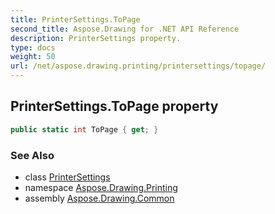 ```yaml
---
title: PrinterSettings.ToPage
second_title: Aspose.Drawing for .NET API Reference
description: PrinterSettings property. 
type: docs
weight: 50
url: /net/aspose.drawing.printing/printersettings/topage/
---
```

## PrinterSettings.ToPage property

```csharp
public static int ToPage { get; }
```

### See Also

* class [PrinterSettings](../)
* namespace [Aspose.Drawing.Printing](../../printersettings/)
* assembly [Aspose.Drawing.Common](../../../)


